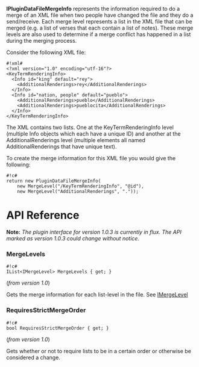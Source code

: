 **IPluginDataFileMergeInfo** represents the information required to do a merge of an XML file when two people have changed the file and they do a send/receive. Each merge level represents a list in the XML file that can be merged (e.g. a list of verses that each contain a list of notes). These merge levels are also used to determine if a merge conflict has happened in a list during the merging process.

Consider the following XML file:

```
#!xml#
<?xml version="1.0" encoding="utf-16"?>
<KeyTermRenderingInfo>
  <Info id="king" default="rey">
    <AdditionalRenderings>rey</AdditionalRenderings>
  </Info>
  <Info id="nation, people" default="pueblo">
    <AdditionalRenderings>pueblo</AdditionalRenderings>
    <AdditionalRenderings>pueblocita</AdditionalRenderings>
  </Info>
</KeyTermRenderingInfo>
```
The XML contains two lists. One at the KeyTermRenderingInfo level (multiple Info objects which each have a unique ID) and another at the AdditionalRenderings level (multiple elements all named AdditionalRenderings that have unique text).

To create the merge information for this XML file you would give the following:

```
#!c#
return new PluginDataFileMergeInfo(
    new MergeLevel("/KeyTermRenderingInfo", "@id"),
    new MergeLevel("AdditionalRenderings", "."));
```

# API Reference

**Note:** *The plugin interface for version 1.0.3 is currently in flux. The API marked as version 1.0.3 could change without notice.*

### MergeLevels

```
#!c#
IList<IMergeLevel> MergeLevels { get; }
```
(*from version 1.0*)

Gets the merge information for each list-level in the file. See [IMergeLevel](/paratext/paratext-demo-plugins/wiki/IMergeLevel)

### RequiresStrictMergeOrder

```
#!c#
bool RequiresStrictMergeOrder { get; }
```
(*from version 1.0*)

Gets whether or not to require lists to be in a certain order or otherwise be considered a change.